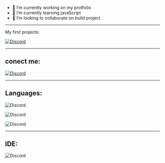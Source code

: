 - 🔭 I’m currently working on my protfolio
- 🌱 I’m currently learning javaScript
- 👯 I’m looking to collaborate on build project. <br>
<hr>
 My first projects:<br>
 
 [![Discord](https://img.shields.io/discord/416652224505184276?color=%235865F2&label=See%20My%20project)](https://lielitzchak.github.io/DJ-avi-chekol/)
 
<hr>

## conect me:

[![Discord](https://img.shields.io/badge/LinkedIn-0077B5?style=for-the-badge&logo=linkedin&logoColor=white)](https://www.linkedin.com/in/liel-itzchak-b663b0211/)

<hr>

##  Languages:

![Discord](https://img.shields.io/badge/HTML5-E34F26?style=for-the-badge&logo=html5&logoColor=white)


![Discord](https://img.shields.io/badge/CSS3-1572B6?style=for-the-badge&logo=css3&logoColor=white)


![Discord](https://img.shields.io/badge/JavaScript-323330?style=for-the-badge&logo=javascript&logoColor=F7DF1E)


<hr>

## IDE:
![Discord](https://img.shields.io/badge/Visual_Studio_Code-0078D4?style=for-the-badge&logo=visual%20studio%20code&logoColor=white)



